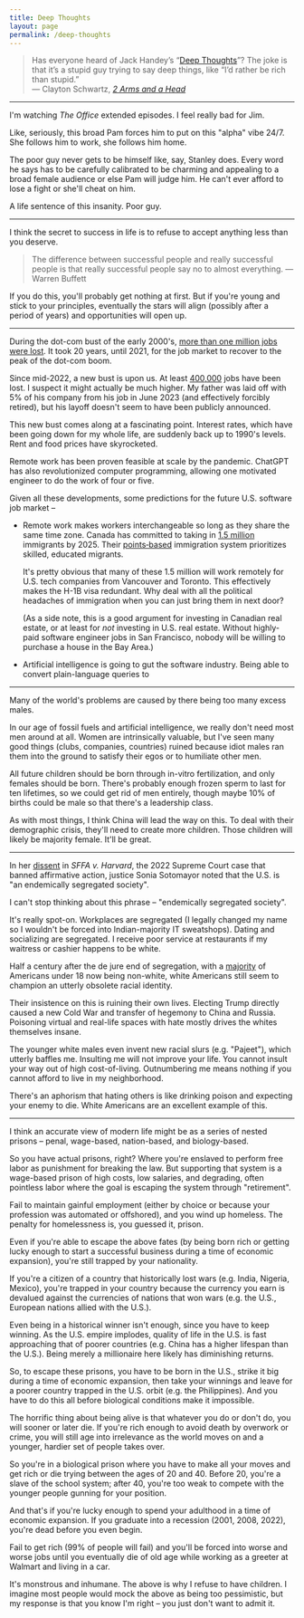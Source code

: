 ```yaml
---
title: Deep Thoughts
layout: page
permalink: /deep-thoughts
---
```


> Has everyone heard of Jack Handey’s “[Deep Thoughts](https://www.mit.edu/people/dmredish/wwwMLRF/links/Humor/Deep_Thoughts)”?  The joke is that it’s a stupid guy trying to say deep things, like “I’d rather be rich than stupid.”
<br> &mdash; Clayton Schwartz, [*2 Arms and a Head*](http://www.2arms1head.com/)

<hr>

I'm watching *The Office* extended episodes. I feel really bad for Jim.

Like, seriously, this broad Pam forces him to put on this "alpha" vibe 24/7. She follows him to work, she follows him home.

The poor guy never gets to be himself like, say, Stanley does. Every word he says has to be carefully calibrated to be charming and appealing to a broad female audience or else Pam will judge him. He can't ever afford to lose a fight or she'll cheat on him.

A life sentence of this insanity. Poor guy.

<hr>

I think the secret to success in life is to refuse to accept anything less than you deserve.

> The difference between successful people and really successful people is that really successful people say no to almost everything. &mdash; Warren Buffett

If you do this, you'll probably get nothing at first. But if you're young and stick to your principles, eventually the stars will align (possibly after a period of years) and opportunities will open up.

<hr>

During the dot-com bust of the early 2000's, [more than one million jobs were lost](https://www.nytimes.com/2023/01/20/technology/tech-layoffs-millennials-gen-x.html). It took 20 years, until 2021, for the job market to recover to the peak of the dot-com boom.

Since mid-2022, a new bust is upon us. At least [400,000](https://layoffs.fyi/) jobs have been lost. I suspect it might actually be much higher. My father was laid off with 5% of his company from his job in June 2023 (and effectively forcibly retired), but his layoff doesn't seem to have been publicly announced.

This new bust comes along at a fascinating point. Interest rates, which have been going down for my whole life, are suddenly back up to 1990's levels. Rent and food prices have skyrocketed.

Remote work has been proven feasible at scale by the pandemic. ChatGPT has also revolutionized computer programming, allowing one motivated engineer to do the work of four or five.

Given all these developments, some predictions for the future U.S. software job market &ndash;

* Remote work makes workers interchangeable so long as they share the same time zone. Canada has committed to taking in [1.5 million](https://www.bbc.com/news/world-us-canada-63643912) immigrants by 2025. Their [points&#8209;based](https://www.cic.gc.ca/english/immigrate/skilled/crs-tool.asp) immigration system prioritizes skilled, educated migrants.
    
    It's pretty obvious that many of these 1.5 million will work remotely for U.S. tech companies from Vancouver and Toronto. This effectively makes the H-1B visa redundant. Why deal with all the political headaches of immigration when you can just bring them in next door?

    (As a side note, this is a good argument for investing in Canadian real estate, or at least for *not* investing in U.S. real estate. Without highly-paid software engineer jobs in San Francisco, nobody will be willing to purchase a house in the Bay Area.)

* Artificial intelligence is going to gut the software industry. Being able to convert plain-language queries to 

<hr>

Many of the world's problems are caused by there being too many excess males.

In our age of fossil fuels and artificial intelligence, we really don't need most men around at all. Women are intrinsically valuable, but I've seen many good things (clubs, companies, countries) ruined because idiot males ran them into the ground to satisfy their egos or to humiliate other men.

All future children should be born through in-vitro fertilization, and only females should be born. There's probably enough frozen sperm to last for ten lifetimes, so we could get rid of men entirely, though maybe 10% of births could be male so that there's a leadership class.

As with most things, I think China will lead the way on this. To deal with their demographic crisis, they'll need to create more children. Those children will likely be majority female. It'll be great.

<hr>

In her [dissent](https://www.supremecourt.gov/opinions/22pdf/20-1199_hgdj.pdf) in *SFFA v. Harvard*, the 2022 Supreme Court case that banned affirmative action, justice Sonia Sotomayor noted that the U.S. is "an endemically segregated society".

I can't stop thinking about this phrase &ndash; "endemically segregated society".

It's really spot-on. Workplaces are segregated (I legally changed my name so I wouldn't be forced into Indian-majority IT sweatshops). Dating and socializing are segregated. I receive poor service at restaurants if my waitress or cashier happens to be white.

Half a century after the de jure end of segregation, with a [majority](https://www.pbs.org/newshour/nation/children-of-color-projected-to-be-majority-of-u-s-youth-this-year) of Americans under 18 now being non-white, white Americans still seem to champion an utterly obsolete racial identity.

Their insistence on this is ruining their own lives. Electing Trump directly caused a new Cold War and transfer of hegemony to China and Russia. Poisoning virtual and real-life spaces with hate mostly drives the whites themselves insane.

The younger white males even invent new racial slurs (e.g. "Pajeet"), which utterly baffles me. Insulting me will not improve your life. You cannot insult your way out of high cost-of-living. Outnumbering me means nothing if you cannot afford to live in my neighborhood.

There's an aphorism that hating others is like drinking poison and expecting your enemy to die. White Americans are an excellent example of this.

<hr>

I think an accurate view of modern life might be as a series of nested prisons &ndash; penal, wage-based, nation-based, and biology-based.

So you have actual prisons, right? Where you're enslaved to perform free labor as punishment for breaking the law. But supporting that system is a wage-based prison of high costs, low salaries, and degrading, often pointless labor where the goal is escaping the system through "retirement".

Fail to maintain gainful employment (either by choice or because your profession was automated or offshored), and you wind up homeless. The penalty for homelessness is, you guessed it, prison.

Even if you're able to escape the above fates (by being born rich or getting lucky enough to start a successful business during a time of economic expansion), you're still trapped by your nationality.

If you're a citizen of a country that historically lost wars (e.g. India, Nigeria, Mexico), you're trapped in your country because the currency you earn is devalued against the currencies of nations that won wars (e.g. the U.S., European nations allied with the U.S.).

Even being in a historical winner isn't enough, since you have to keep winning. As the U.S. empire implodes, quality of life in the U.S. is fast approaching that of poorer countries (e.g. China has a higher lifespan than the U.S.). Being merely a millionaire here likely has diminishing returns.

So, to escape these prisons, you have to be born in the U.S., strike it big during a time of economic expansion, then take your winnings and leave for a poorer country trapped in the U.S. orbit (e.g. the Philippines). And you have to do this all before biological conditions make it impossible.

The horrific thing about being alive is that whatever you do or don't do, you will sooner or later die. If you're rich enough to avoid death by overwork or crime, you will still age into irrelevance as the world moves on and a younger, hardier set of people takes over.

So you're in a biological prison where you have to make all your moves and get rich or die trying between the ages of 20 and 40. Before 20, you're a slave of the school system; after 40, you're too weak to compete with the younger people gunning for your position.

And that's if you're lucky enough to spend your adulthood in a time of economic expansion. If you graduate into a recession (2001, 2008, 2022), you're dead before you even begin.

Fail to get rich (99% of people will fail) and you'll be forced into worse and worse jobs until you eventually die of old age while working as a greeter at Walmart and living in a car.

It's monstrous and inhumane. The above is why I refuse to have children. I imagine most people would mock the above as being too pessimistic, but my response is that you know I'm right &ndash; you just don't want to admit it.